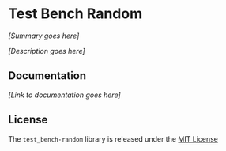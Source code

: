 # Test Bench Random

*[Summary goes here]*

*[Description goes here]*

## Documentation

*[Link to documentation goes here]*

## License

The `test_bench-random` library is released under the [MIT License](./MIT-License.txt)
